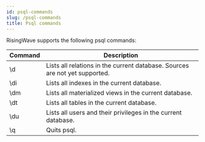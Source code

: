 ```yaml
---
id: psql-commands
slug: /psql-commands
title: Psql commands
---
```

<head>
  <link rel="canonical" href="https://docs.risingwave.com/docs/current/psql-commands/" />
</head>

RisingWave supports the following psql commands:

|Command|Description|
|---|-------|
|\d|Lists all relations in the current database. Sources are not yet supported.|
|\di|Lists all indexes in the current database.|
|\dm|Lists all materialized views in the current database.|
|\dt|Lists all tables in the current database.|
|\du|Lists all users and their privileges in the current database.|
|\q|Quits psql.|
